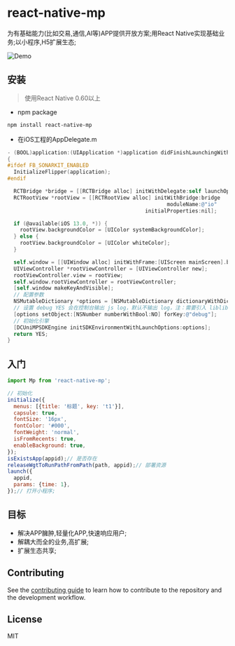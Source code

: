 # react-native-mp

为有基础能力(比如交易,通信,AI等)APP提供开放方案;用React Native实现基础业务;以小程序,H5扩展生态;

![Demo](https://pay-xinxiaomeng.oss-cn-beijing.aliyuncs.com/web/yhh/theme/20215/w8ufi-kea4f.gif "小程序")

## 安装

> 使用React Native 0.60以上

- npm package

```sh
npm install react-native-mp
```

- 在iOS工程的AppDelegate.m

```objectivec
- (BOOL)application:(UIApplication *)application didFinishLaunchingWithOptions:(NSDictionary *)launchOptions
{
#ifdef FB_SONARKIT_ENABLED
  InitializeFlipper(application);
#endif

  RCTBridge *bridge = [[RCTBridge alloc] initWithDelegate:self launchOptions:launchOptions];
  RCTRootView *rootView = [[RCTRootView alloc] initWithBridge:bridge
                                                   moduleName:@"io"
                                            initialProperties:nil];

  if (@available(iOS 13.0, *)) {
    rootView.backgroundColor = [UIColor systemBackgroundColor];
  } else {
    rootView.backgroundColor = [UIColor whiteColor];
  }

  self.window = [[UIWindow alloc] initWithFrame:[UIScreen mainScreen].bounds];
  UIViewController *rootViewController = [UIViewController new];
  rootViewController.view = rootView;
  self.window.rootViewController = rootViewController;
  [self.window makeKeyAndVisible];
  // 配置参数
  NSMutableDictionary *options = [NSMutableDictionary dictionaryWithDictionary:launchOptions];
  // 设置 debug YES 会在控制台输出 js log，默认不输出 log，注：需要引入 liblibLog.a 库
  [options setObject:[NSNumber numberWithBool:NO] forKey:@"debug"];
  // 初始化引擎
  [DCUniMPSDKEngine initSDKEnvironmentWithLaunchOptions:options];
  return YES;
}
```

## 入门

```js
import Mp from 'react-native-mp';

// 初始化
initialize({
  menus: [{title: '标题', key: 't1'}],
  capsule: true,
  fontSize: '16px',
  fontColor: '#000',
  fontWeight: 'normal',
  isFromRecents: true,
  enableBackground: true,
});
isExistsApp(appid);// 是否存在
releaseWgtToRunPathFromPath(path, appid);// 部署资源
launch({
  appid,
  params: {time: 1},
});// 打开小程序;
```

## 目标

- 解决APP臃肿,轻量化APP,快速响应用户;
- 解耦大而全的业务,高扩展;
- 扩展生态共享;

## Contributing

See the [contributing guide](CONTRIBUTING.md) to learn how to contribute to the repository and the development workflow.

## License

MIT
